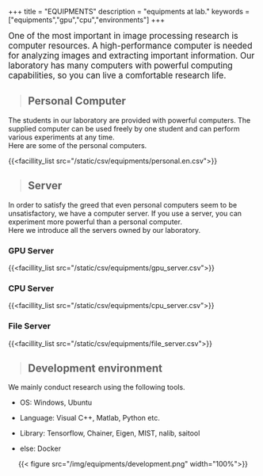+++
title = "EQUIPMENTS"
description = "equipments at lab."
keywords = ["equipments","gpu","cpu","environments"]
+++

<span style="font-size: 120%">
One of the most important in image processing research is computer resources. A high-performance computer is needed for analyzing images and extracting important information.  
Our laboratory has many computers with powerful computing capabilities, so you can live a comfortable research life.  
</span>


> ## Personal Computer  

The students in our laboratory are provided with powerful computers. The supplied computer can be used freely by one student and can perform various experiments at any time.  
Here are some of the personal computers.  

{{<facillity_list src="/static/csv/equipments/personal.en.csv">}}  

> ## Server

In order to satisfy the greed that even personal computers seem to be unsatisfactory, we have a computer server. If you use a server, you can experiment more powerful than a personal computer.  
Here we introduce all the servers owned by our laboratory.  

### GPU Server

{{<facillity_list src="/static/csv/equipments/gpu_server.csv">}}  

### CPU Server

{{<facillity_list src="/static/csv/equipments/cpu_server.csv">}}  

### File Server

{{<facillity_list src="/static/csv/equipments/file_server.csv">}}  

> ## Development environment

We mainly conduct research using the following tools.

- OS: Windows, Ubuntu

- Language: Visual C++, Matlab, Python etc.

- Library: Tensorflow, Chainer, Eigen, MIST, nalib, saitool

- else: Docker

<div align="center">{{< figure src="/img/equipments/development.png"  width="100%">}}</div>
